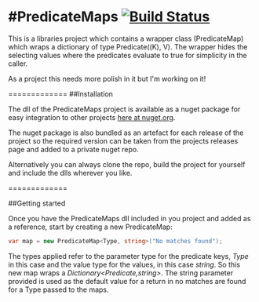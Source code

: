 #PredicateMaps
[![Build Status](https://travis-ci.org/Patypus/PredicateMaps.svg?branch=master)](https://travis-ci.org/Patypus/PredicateMaps)
=============
This is a libraries project which contains a wrapper class (PredicateMap) which wraps a dictionary of type Predicate((K), V). The wrapper hides the selecting values where the predicates evaluate to true for simplicity in the caller.

As a project this needs more polish in it but I'm working on it!

=============
##Installation

The dll of the PredicateMaps project is available as a nuget package for easy integration to other projects [here at nuget.org](https://www.nuget.org/packages/PredicateMaps).

The nuget package is also bundled as an artefact for each release of the project so the required version can be taken from the projects releases page and added to a private nuget repo.

Alternatively you can always clone the repo, build the project for yourself and include the dlls wherever you like.

=============

##Getting started

Once you have the PredicateMaps dll included in you project and added as a reference, start by creating a new PredicateMap:
```C#
var map = new PredicateMap<Type, string>("No matches found");
```
The types applied refer to the parameter type for the predicate keys, *Type* in this case and the value type for the values, in this case *string*. So this new map wraps a *Dictionary<Predicate<Type>,string>*. The string parameter provided is used as the default value for a return in no matches are found for a Type passed to the maps. 
